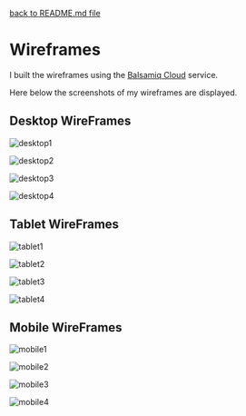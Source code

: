 [back to README.md file](https://github.com/OmarBedawi/myMovies/blob/master/README.md)


# Wireframes


I built the wireframes using the [Balsamiq Cloud](https://balsamiq.cloud/) service.

Here below the screenshots of my wireframes are displayed.


## Desktop WireFrames


![desktop1](https://raw.githubusercontent.com/OmarBedawi/myMovies/master/static/readMe_files/wireframes/01.png?raw=true)


![desktop2](https://raw.githubusercontent.com/OmarBedawi/myMovies/master/static/readMe_files/wireframes/02.png?raw=true)


![desktop3](https://raw.githubusercontent.com/OmarBedawi/myMovies/master/static/readMe_files/wireframes/03.png?raw=true)


![desktop4](https://raw.githubusercontent.com/OmarBedawi/myMovies/master/static/readMe_files/wireframes/04.png?raw=true)


## Tablet WireFrames


![tablet1](https://raw.githubusercontent.com/OmarBedawi/myMovies/master/static/readMe_files/wireframes/05.png?raw=true)


![tablet2](https://raw.githubusercontent.com/OmarBedawi/myMovies/master/static/readMe_files/wireframes/06.png?raw=true)


![tablet3](https://raw.githubusercontent.com/OmarBedawi/myMovies/master/static/readMe_files/wireframes/07.png?raw=true)


![tablet4](https://raw.githubusercontent.com/OmarBedawi/myMovies/master/static/readMe_files/wireframes/08.png?raw=true)


## Mobile WireFrames


![mobile1](https://raw.githubusercontent.com/OmarBedawi/myMovies/master/static/readMe_files/wireframes/09.png?raw=true)


![mobile2](https://raw.githubusercontent.com/OmarBedawi/myMovies/master/static/readMe_files/wireframes/10.png?raw=true)


![mobile3](https://raw.githubusercontent.com/OmarBedawi/myMovies/master/static/readMe_files/wireframes/11.png?raw=true)


![mobile4](https://raw.githubusercontent.com/OmarBedawi/myMovies/master/static/readMe_files/wireframes/12.png?raw=true)
